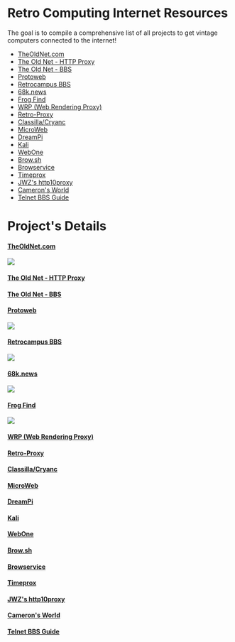 # Retro Computing Internet Resources

The goal is to compile a comprehensive list of all projects to get vintage computers connected to the internet!


- [TheOldNet.com](http://theoldnet.com)
- [The Old Net - HTTP Proxy](http://theoldnet.com/docs/httpproxy/index.html)
- [The Old Net - BBS](http://theoldnet.com/bbs.html)
- [Protoweb](https://protoweb.org/)
- [Retrocampus BBS](http://bbs.retrocampus.com/)
- [68k.news](http://68k.news/)
- [Frog Find](http://frogfind.com/)
- [WRP (Web Rendering Proxy)](https://github.com/tenox7/wrp)
- [Retro-Proxy](https://github.com/DrKylstein/retro-proxy)
- [Classilla/Cryanc](https://github.com/classilla/cryanc)
- [MicroWeb](https://github.com/jhhoward/MicroWeb)
- [DreamPi](https://segaretro.org/DreamPi)
- [Kali](https://www.kali.net/)
- [WebOne](https://github.com/atauenis/webone)
- [Brow.sh](https://www.brow.sh/)
- [Browservice](https://github.com/ttalvitie/browservice)
- [Timeprox](https://github.com/remino/timeprox)
- [JWZ's http10proxy](https://www.jwz.org/hacks/http10proxy.pl)
- [Cameron's World](https://www.cameronsworld.net/)
- [Telnet BBS Guide](http://www.telnetbbsguide.com/bbs/list/brief/)


# Project's Details


#### [TheOldNet.com](http://theoldnet.com)
![](https://github.com/ssshake/retro-computing-internet-resources/raw/main/screenshots/theoldnet.jpg)

#### [The Old Net - HTTP Proxy](http://theoldnet.com/docs/httpproxy/index.html)
#### [The Old Net - BBS](http://theoldnet.com/bbs.html)

#### [Protoweb](https://protoweb.org/)
![](https://github.com/ssshake/retro-computing-internet-resources/raw/main/screenshots/protoweb.jpg)

#### [Retrocampus BBS](http://bbs.retrocampus.com/)
![](https://github.com/ssshake/retro-computing-internet-resources/raw/main/screenshots/retrocampus.jpg)

#### [68k.news](http://68k.news/)
![](https://github.com/ssshake/retro-computing-internet-resources/raw/main/screenshots/68knews.jpg)

#### [Frog Find](http://frogfind.com/)
![](https://github.com/ssshake/retro-computing-internet-resources/raw/main/screenshots/frogfind.jpg)

#### [WRP (Web Rendering Proxy)](https://github.com/tenox7/wrp)
#### [Retro-Proxy](https://github.com/DrKylstein/retro-proxy)
#### [Classilla/Cryanc](https://github.com/classilla/cryanc)
#### [MicroWeb](https://github.com/jhhoward/MicroWeb)
#### [DreamPi](https://segaretro.org/DreamPi)
#### [Kali](https://www.kali.net/)
#### [WebOne](https://github.com/atauenis/webone)
#### [Brow.sh](https://www.brow.sh/)
#### [Browservice](https://github.com/ttalvitie/browservice)
#### [Timeprox](https://github.com/remino/timeprox)
#### [JWZ's http10proxy](https://www.jwz.org/hacks/http10proxy.pl)
#### [Cameron's World](https://www.cameronsworld.net/)
#### [Telnet BBS Guide](http://www.telnetbbsguide.com/bbs/list/brief/)
